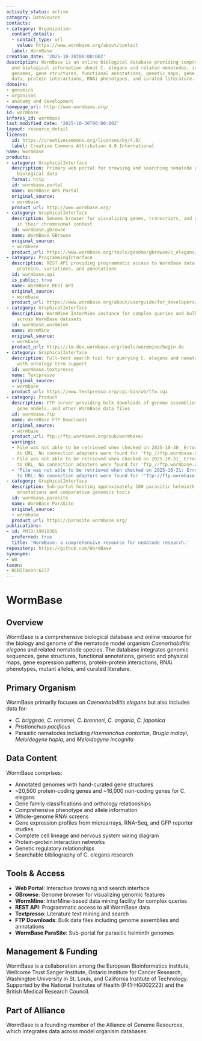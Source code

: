 ```yaml
---
activity_status: active
category: DataSource
contacts:
- category: Organization
  contact_details:
  - contact_type: url
    value: https://www.wormbase.org/about/contact
  label: WormBase
creation_date: '2025-10-30T00:00:00Z'
description: WormBase is an online biological database providing comprehensive genomic
  and biological information about C. elegans and related nematodes, including annotated
  genomes, gene structures, functional annotations, genetic maps, gene expression
  data, protein interactions, RNAi phenotypes, and curated literature.
domains:
- genomics
- organisms
- anatomy and development
homepage_url: http://www.wormbase.org/
id: wormbase
infores_id: wormbase
last_modified_date: '2025-10-30T00:00:00Z'
layout: resource_detail
license:
  id: https://creativecommons.org/licenses/by/4.0/
  label: Creative Commons Attribution 4.0 International
name: WormBase
products:
- category: GraphicalInterface
  description: Primary web portal for browsing and searching nematode genomic and
    biological data
  format: http
  id: wormbase.portal
  name: WormBase Web Portal
  original_source:
  - wormbase
  product_url: http://www.wormbase.org/
- category: GraphicalInterface
  description: Genome browser for visualizing genes, transcripts, and genomic features
    in their chromosomal context
  id: wormbase.gbrowse
  name: WormBase GBrowse
  original_source:
  - wormbase
  product_url: https://www.wormbase.org/tools/genome/gbrowse/c_elegans/
- category: ProgrammingInterface
  description: REST API providing programmatic access to WormBase data including genes,
    proteins, variations, and annotations
  id: wormbase.api
  is_public: true
  name: WormBase REST API
  original_source:
  - wormbase
  product_url: https://www.wormbase.org/about/userguide/for_developers/API-REST
- category: GraphicalInterface
  description: WormMine InterMine instance for complex queries and bulk data retrieval
    across WormBase datasets
  id: wormbase.wormmine
  name: WormMine
  original_source:
  - wormbase
  product_url: https://im-dev.wormbase.org/tools/wormmine/begin.do
- category: GraphicalInterface
  description: Full-text search tool for querying C. elegans and nematode literature
    with ontology term support
  id: wormbase.textpresso
  name: Textpresso
  original_source:
  - wormbase
  product_url: https://www.textpresso.org/cgi-bin/wb/tfw.cgi
- category: Product
  description: FTP server providing bulk downloads of genome assemblies, annotations,
    gene models, and other WormBase data files
  id: wormbase.ftp
  name: WormBase FTP Downloads
  original_source:
  - wormbase
  product_url: ftp://ftp.wormbase.org/pub/wormbase/
  warnings:
  - File was not able to be retrieved when checked on 2025-10-30_ Error connecting
    to URL_ No connection adapters were found for 'ftp_//ftp.wormbase.org/pub/wormbase/'
  - File was not able to be retrieved when checked on 2025-10-31_ Error connecting
    to URL_ No connection adapters were found for 'ftp_//ftp.wormbase.org/pub/wormbase/'
  - 'File was not able to be retrieved when checked on 2025-10-31: Error connecting
    to URL: No connection adapters were found for ''ftp://ftp.wormbase.org/pub/wormbase/'''
- category: GraphicalInterface
  description: Sub-portal hosting approximately 100 parasitic helminth genomes with
    annotations and comparative genomics tools
  id: wormbase.parasite
  name: WormBase ParaSite
  original_source:
  - wormbase
  product_url: https://parasite.wormbase.org/
publications:
- id: PMID:19910365
  preferred: true
  title: 'WormBase: a comprehensive resource for nematode research.'
repository: https://github.com/WormBase
synonyms:
- WB
taxon:
- NCBITaxon:6237
---
```

# WormBase

## Overview

WormBase is a comprehensive biological database and online resource for the biology and genome of the nematode model organism *Caenorhabditis elegans* and related nematode species. The database integrates genomic sequences, gene structures, functional annotations, genetic and physical maps, gene expression patterns, protein-protein interactions, RNAi phenotypes, mutant alleles, and curated literature.

## Primary Organism

WormBase primarily focuses on *Caenorhabditis elegans* but also includes data for:
- *C. briggsae*, *C. remanei*, *C. brenneri*, *C. angaria*, *C. japonica*
- *Pristionchus pacificus*
- Parasitic nematodes including *Haemonchus contortus*, *Brugia malayi*, *Meloidogyne hapla*, and *Meloidogyne incognita*

## Data Content

WormBase comprises:
- Annotated genomes with hand-curated gene structures
- ~20,500 protein-coding genes and ~16,000 non-coding genes for C. elegans
- Gene family classifications and orthology relationships
- Comprehensive phenotype and allele information
- Whole-genome RNAi screens
- Gene expression profiles from microarrays, RNA-Seq, and GFP reporter studies
- Complete cell lineage and nervous system wiring diagram
- Protein-protein interaction networks
- Genetic regulatory relationships
- Searchable bibliography of C. elegans research

## Tools & Access

- **Web Portal**: Interactive browsing and search interface
- **GBrowse**: Genome browser for visualizing genomic features
- **WormMine**: InterMine-based data mining facility for complex queries
- **REST API**: Programmatic access to all WormBase data
- **Textpresso**: Literature text mining and search
- **FTP Downloads**: Bulk data files including genome assemblies and annotations
- **WormBase ParaSite**: Sub-portal for parasitic helminth genomes

## Management & Funding

WormBase is a collaboration among the European Bioinformatics Institute, Wellcome Trust Sanger Institute, Ontario Institute for Cancer Research, Washington University in St. Louis, and California Institute of Technology. Supported by the National Institutes of Health (P41-HG002223) and the British Medical Research Council.

## Part of Alliance

WormBase is a founding member of the Alliance of Genome Resources, which integrates data across model organism databases.
